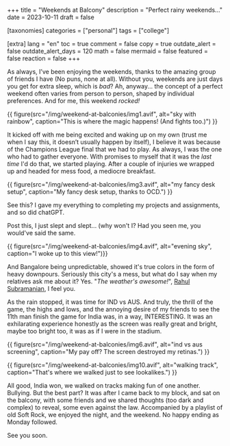 +++
title = "Weekends at Balcony"
description = "Perfect rainy weekends..."
date = 2023-10-11
draft = false

[taxonomies]
categories = ["personal"]
tags = ["college"]

[extra]
lang = "en"
toc = true
comment = false
copy = true
outdate_alert = false
outdate_alert_days = 120
math = false
mermaid = false
featured = false
reaction = false
+++

As always, I’ve been enjoying the weekends, thanks to the amazing group of friends I have (No puns, none at all). Without you, weekends are just days you get for extra sleep, which is *bad*? Ah, anyway... the concept of a perfect weekend often varies from person to person, shaped by individual preferences. And for me, this weekend *rocked!*

{{ figure(src="/img/weekend-at-balconies/img1.avif", alt="sky with rainbow", caption="This is where the magic happens! (And fights too.)") }}

It kicked off with me being excited and waking up on my own (trust me when I say this, it doesn’t usually happen by itself), I believe it was because of the Champions League final that we had to play. As always, I was the one who had to gather everyone. With promises to myself that it was the *last time* I'd do that, we started playing. After a couple of injuries we wrapped up and headed for mess food, a mediocre breakfast.

{{ figure(src="/img/weekend-at-balconies/img3.avif", alt="my fancy desk setup", caption="My fancy desk setup, thanks to OCD.") }}

See this? I gave my everything to completing my projects and assignments, and so did chatGPT.

Post this, I just slept and slept... (why won't I? Had you seen me, you would've said the same.

{{ figure(src="/img/weekend-at-balconies/img4.avif", alt="evening sky", caption="I woke up to this view!")}}

And Bangalore being unpredictable, showed it's true colors in the form of heavy downpours. Seriously this city's a mess, but what do I say when my relatives ask me about it? Yes. "*The weather's awesome!*", [Rahul Subramanian](https://www.youtube.com/watch?v=PVrtI6YOe6Y&ab_channel=RandomChikibum), I feel you.

As the rain stopped, it was time for IND vs AUS. And truly, the thrill of the game, the highs and lows, and the annoying desire of my friends to see the 11th man finish the game for India was, in a way, INTERESTING. It was an exhilarating experience honestly as the screen was really great and bright, maybe too bright too, it was as if I were in the stadium.

{{ figure(src="/img/weekend-at-balconies/img6.avif", alt="ind vs aus screening", caption="My pay off? The screen destroyed my retinas.") }}

{{ figure(src="/img/weekend-at-balconies/img10.avif", alt="walking track", caption="That's where we walked just to see lookalikes.") }}

All good, India won, we walked on tracks making fun of one another. Bullying. But the best part? It was after I came back to my block, and sat on the balcony, with some friends and we shared thoughts (too dark and complex) to reveal, some even against the law. Accompanied by a playlist of old Soft Rock, we enjoyed the night, and the weekend. No happy ending as Monday followed.

See you soon.


